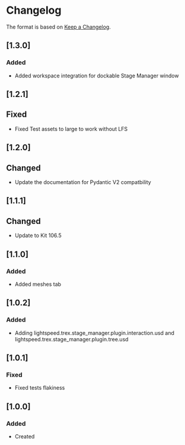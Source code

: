 # Changelog
The format is based on [Keep a Changelog](https://keepachangelog.com/en/1.0.0/).

## [1.3.0]
### Added
- Added workspace integration for dockable Stage Manager window

## [1.2.1]
## Fixed
- Fixed Test assets to large to work without LFS

## [1.2.0]
## Changed
- Update the documentation for Pydantic V2 compatbility

## [1.1.1]
## Changed
- Update to Kit 106.5

## [1.1.0]
### Added
- Added meshes tab

## [1.0.2]
### Added
- Adding lightspeed.trex.stage_manager.plugin.interaction.usd and lightspeed.trex.stage_manager.plugin.tree.usd

## [1.0.1]
### Fixed
- Fixed tests flakiness

## [1.0.0]
### Added
- Created
